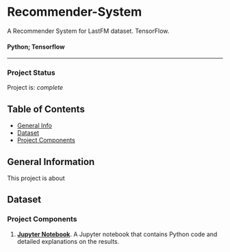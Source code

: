 # Recommender-System
A Recommender System for LastFM dataset. TensorFlow.

#### **Python; Tensorflow**
---

### Project Status
Project is: _complete_

## Table of Contents
* [General Info](#general-information)
* [Dataset](#dataset)
* [Project Components](#project-components)

## General Information
This project is about 

## Dataset


### Project Components
1. [**Jupyter Notebook**](Report.pdf). A Jupyter notebook that contains Python code and detailed explanations on the results. 


